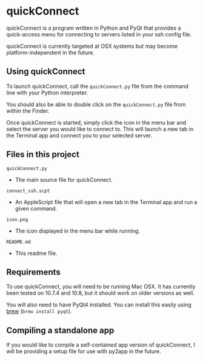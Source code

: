 quickConnect
=============
quickConnect is a program written in Python and PyQt that provides a quick-access menu for connecting to servers listed in your ssh config file.

quickConnect is currently targeted at OSX systems but may become platform-independent in the future.

Using quickConnect
-------------------
To launch quickConnect, call the `quickConnect.py` file from the command line with your Python interpreter.

You should also be able to double click on the `quickConnect.py` file from within the Finder.

Once quickConnect is started, simply click the icon in the menu bar and select the server you would like to connect to. This will launch a new tab in the Terminal app and connect you to your selected server.

Files in this project
----------------------
`quickConnect.py`

- The main source file for quickConnect.

`connect_ssh.scpt`

- An AppleScript file that will open a new tab in the Terminal app and run a given command.

`icon.png`

- The icon displayed in the menu bar while running.

`README.md`

- This readme file.

Requirements
-------------
To use quickConnect, you will need to be running Mac OSX. It has currently been tested on 10.7.4 and 10.8, but it should work on older versions as well.

You will also need to have PyQt4 installed. You can install this easily using [brew](http://mxcl.github.com/homebrew/) (`brew install pyqt`).

Compiling a standalone app
---------------------------
If you would like to compile a self-contained app version of quickConnect, I will be providing a setup file for use with py2app in the future.